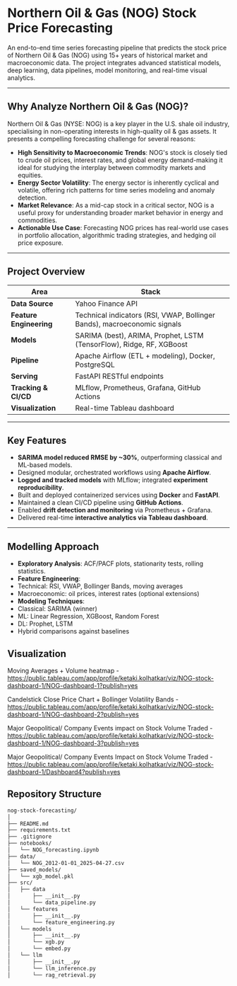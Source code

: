 # Northern Oil & Gas (NOG) Stock Price Forecasting

An end-to-end time series forecasting pipeline that predicts the stock price of Northern Oil & Gas (NOG) using 15+ years of historical market and macroeconomic data. The project integrates advanced statistical models, deep learning, data pipelines, model monitoring, and real-time visual analytics.

---

## Why Analyze Northern Oil & Gas (NOG)?

Northern Oil & Gas (NYSE: NOG) is a key player in the U.S. shale oil industry, specialising in non-operating interests in high-quality oil & gas assets. It presents a compelling forecasting challenge for several reasons:

- **High Sensitivity to Macroeconomic Trends**: NOG's stock is closely tied to crude oil prices, interest rates, and global energy demand-making it ideal for studying the interplay between commodity markets and equities.
- **Energy Sector Volatility**: The energy sector is inherently cyclical and volatile, offering rich patterns for time series modeling and anomaly detection.
- **Market Relevance**: As a mid-cap stock in a critical sector, NOG is a useful proxy for understanding broader market behavior in energy and commodities.
- **Actionable Use Case**: Forecasting NOG prices has real-world use cases in portfolio allocation, algorithmic trading strategies, and hedging oil price exposure.

---

## Project Overview

| Area | Stack |
|------|-------|
| **Data Source** | Yahoo Finance API |
| **Feature Engineering** | Technical indicators (RSI, VWAP, Bollinger Bands), macroeconomic signals |
| **Models** | SARIMA (best), ARIMA, Prophet, LSTM (TensorFlow), Ridge, RF, XGBoost |
| **Pipeline** | Apache Airflow (ETL + modeling), Docker, PostgreSQL |
| **Serving** | FastAPI RESTful endpoints |
| **Tracking & CI/CD** | MLflow, Prometheus, Grafana, GitHub Actions |
| **Visualization** | Real-time Tableau dashboard |

---

## Key Features

- **SARIMA model reduced RMSE by ~30%**, outperforming classical and ML-based models.
- Designed modular, orchestrated workflows using **Apache Airflow**.
- **Logged and tracked models** with MLflow; integrated **experiment reproducibility**.
- Built and deployed containerized services using **Docker** and **FastAPI**.
- Maintained a clean CI/CD pipeline using **GitHub Actions**.
- Enabled **drift detection and monitoring** via Prometheus + Grafana.
- Delivered real-time **interactive analytics via Tableau dashboard**.

---

## Modelling Approach

- **Exploratory Analysis**: ACF/PACF plots, stationarity tests, rolling statistics.
- **Feature Engineering**:
- Technical: RSI, VWAP, Bollinger Bands, moving averages
- Macroeconomic: oil prices, interest rates (optional extensions)
- **Modeling Techniques**:
- Classical: SARIMA (winner)
- ML: Linear Regression, XGBoost, Random Forest
- DL: Prophet, LSTM
- Hybrid comparisons against baselines

## Visualization
Moving Averages + Volume heatmap  - https://public.tableau.com/app/profile/ketaki.kolhatkar/viz/NOG-stock-dashboard-1/NOG-dashboard-1?publish=yes

Candelstick Close Price Chart + Bollinger Volatility Bands - https://public.tableau.com/app/profile/ketaki.kolhatkar/viz/NOG-stock-dashboard-1/NOG-dashboard-2?publish=yes

Major Geopolitical/ Company Events impact on Stock Volume Traded - https://public.tableau.com/app/profile/ketaki.kolhatkar/viz/NOG-stock-dashboard-1/NOG-dashboard-3?publish=yes

Major Geopolitical/ Company Events Impact on Stock Volume Traded - https://public.tableau.com/app/profile/ketaki.kolhatkar/viz/NOG-stock-dashboard-1/Dashboard4?publish=yes

## Repository Structure
```bash
nog-stock-forecasting/
│
├── README.md
├── requirements.txt
├── .gitignore
├── notebooks/
│   └── NOG_forecasting.ipynb    
├── data/  
│   └── NOG_2012-01-01_2025-04-27.csv                       
├── saved_models/  
│   └── xgb_model.pkl  
├── src/
│   ├── data
│       ├── __init__.py
│       └── data_pipeline.py 
│   └── features  
│       ├── __init__.py
│       └── feature_engineering.py 
│   └── models     
│       ├── __init__.py
│       └── xgb.py 
│       └── embed.py 
│   └── llm     
│       ├── __init__.py
│       └── llm_inference.py     
│       └── rag_retrieval.py   
